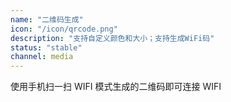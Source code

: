 ```yaml
---
name: "二维码生成"
icon: "/icon/qrcode.png"
description: "支持自定义颜色和大小；支持生成WiFi码"
status: "stable"
channel: media
---
```


使用手机扫一扫 WIFI 模式生成的二维码即可连接 WIFI
